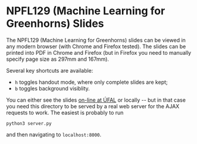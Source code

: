 # NPFL129 (Machine Learning for Greenhorns) Slides

The NPFL129 (Machine Learning for Greenhorns) slides can be viewed in any modern
browser (with Chrome and Firefox tested). The slides can be printed into PDF
in Chrome and Firefox (but in Firefox you need to manually specify page size
as 297mm and 167mm).

Several key shortcuts are available:
- `h` toggles handout mode, where only complete slides are kept;
- `b` toggles background visiblity.

You can either see the slides
[on-line at ÚFAL](https://ufal.mff.cuni.cz/courses/npfl129)
or locally -- but in that case you need this directory to be served by a real
web server for the AJAX requests to work. The easiest is probably to run
```
python3 server.py
```
and then navigating to `localhost:8000`.
